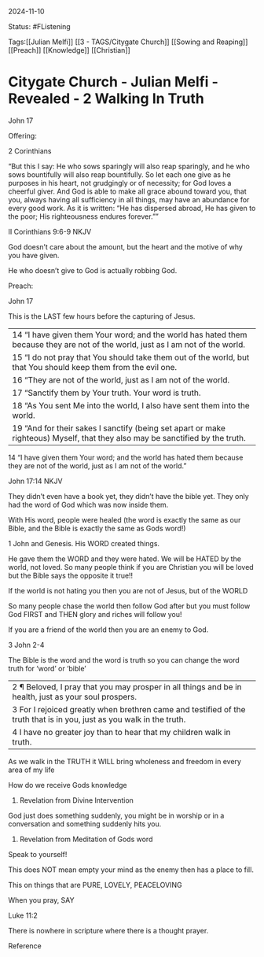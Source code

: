2024-11-10

Status: #FListening 

Tags:[[Julian Melfi]] [[3 - TAGS/Citygate Church]] [[Sowing and Reaping]] [[Preach]] [[Knowledge]] [[Christian]]

# Citygate Church - Julian Melfi - Revealed - 2 Walking In Truth
John 17

Offering:

  

2 Corinthians

  

“But this I say: He who sows sparingly will also reap sparingly, and he who sows bountifully will also reap bountifully. So let each one give as he purposes in his heart, not grudgingly or of necessity; for God loves a cheerful giver. And God is able to make all grace abound toward you, that you, always having all sufficiency in all things, may have an abundance for every good work. As it is written: “He has dispersed abroad, He has given to the poor; His righteousness endures forever.””

‭‭II Corinthians‬ ‭9‬:‭6‬-‭9‬ ‭NKJV‬‬

  

God doesn’t care about the amount, but the heart and the motive of why you have given.

  

He who doesn’t give to God is actually robbing God.

  

  

  

Preach:

  

  

John 17

  

This is the LAST few hours before the capturing of Jesus.

  

|   |
|---|
|14 “I have given them Your word; and the world has hated them because they are not of the world, just as I am not of the world.|
|15 “I do not pray that You should take them out of the world, but that You should keep them from the evil one.|
|16 “They are not of the world, just as I am not of the world.|
|17 “Sanctify them by Your truth. Your word is truth.|
|18 “As You sent Me into the world, I also have sent them into the world.|
|19 “And for their sakes I sanctify (being set apart or make righteous) Myself, that they also may be sanctified by the truth.|

  

  

  

14 “I have given them Your word; and the world has hated them because they are not of the world, just as I am not of the world.”

‭‭John‬ ‭17‬:‭14‬ ‭NKJV‬‬

  

They didn’t even have a book yet, they didn’t have the bible yet. They only had the word of God which was now inside them. 

With His word, people were healed (the word is exactly the same as our Bible, and the Bible is exactly the same as Gods word!) 

1 John and Genesis. His WORD created things.

  

He gave them the WORD and they were hated. We will be HATED by the world, not loved. So many people think if you are Christian you will be loved but the Bible says the opposite it true!!

If the world is not hating you then you are not of Jesus, but of the WORLD

So many people chase the world then follow God after but you must follow God FIRST and THEN glory and riches will follow you!

  

If you are a friend of the world then you are an enemy to God.

  

3 John 2-4

  

The Bible is the word and the word is truth so you can change the word truth for ‘word’ or ‘bible’

|   |
|---|
|2 ¶ Beloved, I pray that you may prosper in all things and be in health, just as your soul prospers.|
|3 For I rejoiced greatly when brethren came and testified of the truth that is in you, just as you walk in the truth.|
|4 I have no greater joy than to hear that my children walk in truth.|

  

  

As we walk in the TRUTH it WILL bring wholeness and freedom in every area of my life

  

  

How do we receive Gods knowledge

  

1. Revelation from Divine Intervention 

  

God just does something suddenly, you might be in worship or in a conversation and something suddenly hits you.

  

  

1. Revelation from Meditation of Gods word

  

Speak to yourself!

  

This does NOT mean empty your mind as the enemy then has a place to fill.

This on things that are PURE, LOVELY, PEACELOVING

  

When you pray, SAY

Luke 11:2

There is nowhere in scripture where there is a thought prayer.

Reference
